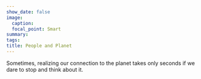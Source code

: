 ```yaml
---
show_date: false
image:
  caption: 
  focal_point: Smart
summary: 
tags:
title: People and Planet  
---
```


Sometimes, realizing our connection to the planet takes only seconds if we dare to stop and think about it. 

